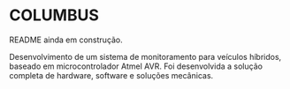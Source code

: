 # COLUMBUS

README ainda em construção.

Desenvolvimento de um sistema de monitoramento para veículos híbridos, baseado em microcontrolador Atmel AVR. Foi desenvolvida a solução completa de hardware, software e soluções mecânicas.
